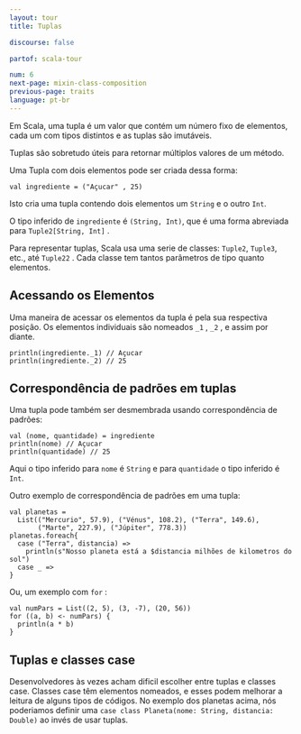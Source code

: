 ```yaml
---
layout: tour
title: Tuplas

discourse: false

partof: scala-tour

num: 6
next-page: mixin-class-composition
previous-page: traits
language: pt-br
---
```


Em Scala, uma tupla é um valor que contém um número fixo de elementos, cada um com tipos distintos e as tuplas são imutáveis.

Tuplas são sobretudo úteis para retornar múltiplos valores de um método.

Uma Tupla com dois elementos pode ser criada dessa forma:

```tut
val ingrediente = ("Açucar" , 25)
```

Isto cria uma tupla contendo dois elementos um `String` e o outro `Int`.

O tipo inferido de `ingrediente` é `(String, Int)`, que é uma forma abreviada para `Tuple2[String, Int]` .

Para representar tuplas, Scala usa uma serie de classes: `Tuple2`, `Tuple3`, etc., até `Tuple22` . Cada classe tem tantos parâmetros de tipo quanto elementos.

## Acessando os Elementos

Uma maneira de acessar os elementos da tupla é pela sua respectiva posição. Os elementos individuais são nomeados `_1` , `_2` , e assim por diante.

```tut
println(ingrediente._1) // Açucar
println(ingrediente._2) // 25
```

## Correspondência de padrões em tuplas

Uma tupla pode também ser desmembrada usando correspondência de padrões:

```tut
val (nome, quantidade) = ingrediente
println(nome) // Açucar
println(quantidade) // 25
```

Aqui o tipo inferido para `nome` é `String` e para `quantidade` o tipo inferido é `Int`.

Outro exemplo de correspondência de padrões em uma tupla:

```tut
val planetas =
  List(("Mercurio", 57.9), ("Vénus", 108.2), ("Terra", 149.6),
       ("Marte", 227.9), ("Júpiter", 778.3))
planetas.foreach{
  case ("Terra", distancia) =>
    println(s"Nosso planeta está a $distancia milhões de kilometros do sol")
  case _ =>
}
```

Ou, um exemplo com `for` :

```tut
val numPars = List((2, 5), (3, -7), (20, 56))
for ((a, b) <- numPars) {
  println(a * b)
}
```

## Tuplas e classes case

Desenvolvedores às vezes acham dificil escolher entre tuplas e classes case. Classes case têm elementos nomeados, e esses podem melhorar a leitura de alguns tipos de códigos. No exemplo dos planetas acima, nós poderiamos definir uma `case class Planeta(nome: String, distancia: Double)` ao invés de usar tuplas.


